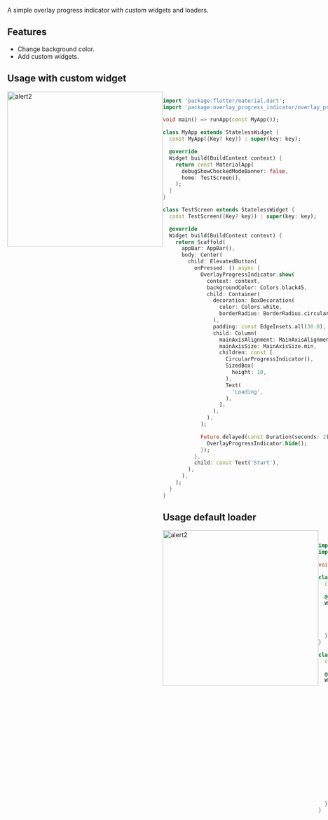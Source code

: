 A simple overlay progress indicator with custom widgets and loaders.

## Features

- Change background color.
- Add custom widgets.

## Usage with custom widget

<div style="display:flex">
<img width="355" alt="alert2" src="https://user-images.githubusercontent.com/44444254/174962279-62a87354-a070-49a1-ab30-5de0a367b618.gif" width="200">
<div/>

```dart
import 'package:flutter/material.dart';
import 'package:overlay_progress_indicator/overlay_progress_indicator.dart';

void main() => runApp(const MyApp());

class MyApp extends StatelessWidget {
  const MyApp({Key? key}) : super(key: key);

  @override
  Widget build(BuildContext context) {
    return const MaterialApp(
      debugShowCheckedModeBanner: false,
      home: TestScreen(),
    );
  }
}

class TestScreen extends StatelessWidget {
  const TestScreen({Key? key}) : super(key: key);

  @override
  Widget build(BuildContext context) {
    return Scaffold(
      appBar: AppBar(),
      body: Center(
        child: ElevatedButton(
          onPressed: () async {
            OverlayProgressIndicator.show(
              context: context,
              backgroundColor: Colors.black45,
              child: Container(
                decoration: BoxDecoration(
                  color: Colors.white,
                  borderRadius: BorderRadius.circular(20.0),
                ),
                padding: const EdgeInsets.all(30.0),
                child: Column(
                  mainAxisAlignment: MainAxisAlignment.center,
                  mainAxisSize: MainAxisSize.min,
                  children: const [
                    CircularProgressIndicator(),
                    SizedBox(
                      height: 10,
                    ),
                    Text(
                      'Loading',
                    ),
                  ],
                ),
              ),
            );

            Future.delayed(const Duration(seconds: 2), () {
              OverlayProgressIndicator.hide();
            });
          },
          child: const Text('Start'),
        ),
      ),
    );
  }
}

```

## Usage default loader

<div style="display:flex">
<img width="355" alt="alert2" src="https://user-images.githubusercontent.com/44444254/174962890-f8e463d6-56bb-4eab-a6a7-92eabe8cad27.gif" width="200">
<div/>

```dart

import 'package:flutter/material.dart';
import 'package:overlay_progress_indicator/overlay_progress_indicator.dart';

void main() => runApp(const MyApp());

class MyApp extends StatelessWidget {
  const MyApp({Key? key}) : super(key: key);

  @override
  Widget build(BuildContext context) {
    return const MaterialApp(
      debugShowCheckedModeBanner: false,
      home: TestScreen(),
    );
  }
}

class TestScreen extends StatelessWidget {
  const TestScreen({Key? key}) : super(key: key);

  @override
  Widget build(BuildContext context) {
    return Scaffold(
      appBar: AppBar(),
      body: Center(
        child: ElevatedButton(
          onPressed: () async {
            OverlayProgressIndicator.show(
              context: context,
              backgroundColor: Colors.black45,
            );

            Future.delayed(const Duration(seconds: 2), () {
              OverlayProgressIndicator.hide();
            });
          },
          child: const Text('Start'),
        ),
      ),
    );
  }
}


```
